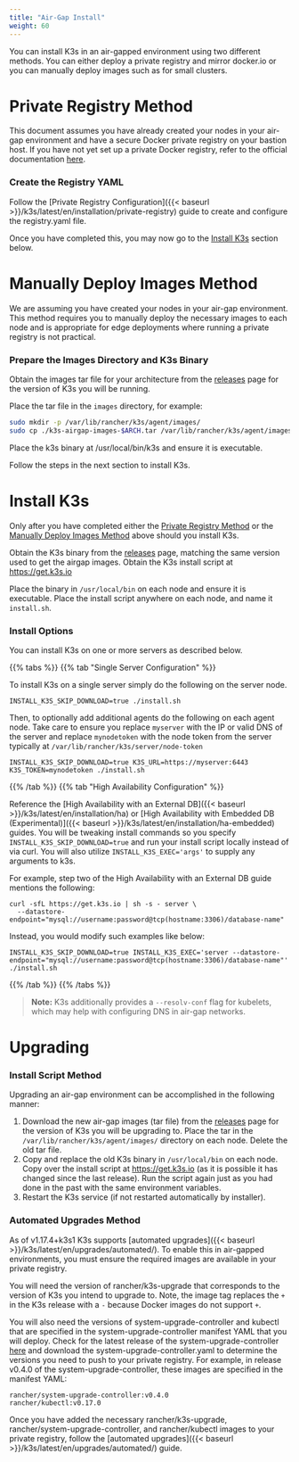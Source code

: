 ```yaml
---
title: "Air-Gap Install"
weight: 60
---
```


You can install K3s in an air-gapped environment using two different methods. You can either deploy a private registry and mirror docker.io or you can manually deploy images such as for small clusters.

# Private Registry Method

This document assumes you have already created your nodes in your air-gap environment and have a secure Docker private registry on your bastion host.
If you have not yet set up a private Docker registry, refer to the official documentation [here](https://docs.docker.com/registry/deploying/#run-an-externally-accessible-registry).

### Create the Registry YAML

Follow the [Private Registry Configuration]({{< baseurl >}}/k3s/latest/en/installation/private-registry) guide to create and configure the registry.yaml file.

Once you have completed this, you may now go to the [Install K3s](#install-k3s) section below.


# Manually Deploy Images Method

We are assuming you have created your nodes in your air-gap environment.
This method requires you to manually deploy the necessary images to each node and is appropriate for edge deployments where running a private registry is not practical.

### Prepare the Images Directory and K3s Binary
Obtain the images tar file for your architecture from the [releases](https://github.com/rancher/k3s/releases) page for the version of K3s you will be running.

Place the tar file in the `images` directory, for example:

```sh
sudo mkdir -p /var/lib/rancher/k3s/agent/images/
sudo cp ./k3s-airgap-images-$ARCH.tar /var/lib/rancher/k3s/agent/images/
```

Place the k3s binary at /usr/local/bin/k3s and ensure it is executable.

Follow the steps in the next section to install K3s.

# Install K3s

Only after you have completed either the [Private Registry Method](#private-registry-method) or the [Manually Deploy Images Method](#manually-deploy-images-method) above should you install K3s.

Obtain the K3s binary from the [releases](https://github.com/rancher/k3s/releases) page, matching the same version used to get the airgap images.
Obtain the K3s install script at https://get.k3s.io

Place the binary in `/usr/local/bin` on each node and ensure it is executable.
Place the install script anywhere on each node, and name it `install.sh`.


### Install Options
You can install K3s on one or more servers as described below.

{{% tabs %}}
{{% tab "Single Server Configuration" %}}

To install K3s on a single server simply do the following on the server node.

```
INSTALL_K3S_SKIP_DOWNLOAD=true ./install.sh
```

Then, to optionally add additional agents do the following on each agent node. Take care to ensure you replace `myserver` with the IP or valid DNS of the server and replace `mynodetoken` with the node token from the server typically at `/var/lib/rancher/k3s/server/node-token`

```
INSTALL_K3S_SKIP_DOWNLOAD=true K3S_URL=https://myserver:6443 K3S_TOKEN=mynodetoken ./install.sh
```

{{% /tab %}}
{{% tab "High Availability Configuration" %}}

Reference the [High Availability with an External DB]({{< baseurl >}}/k3s/latest/en/installation/ha) or [High Availability with Embedded DB (Experimental)]({{< baseurl >}}/k3s/latest/en/installation/ha-embedded) guides. You will be tweaking install commands so you specify `INSTALL_K3S_SKIP_DOWNLOAD=true` and run your install script locally instead of via curl. You will also utilize `INSTALL_K3S_EXEC='args'` to supply any arguments to k3s.

For example, step two of the High Availability with an External DB guide mentions the following:

```
curl -sfL https://get.k3s.io | sh -s - server \
  --datastore-endpoint="mysql://username:password@tcp(hostname:3306)/database-name"
```

Instead, you would modify such examples like below:

```
INSTALL_K3S_SKIP_DOWNLOAD=true INSTALL_K3S_EXEC='server --datastore-endpoint="mysql://username:password@tcp(hostname:3306)/database-name"' ./install.sh
```

{{% /tab %}}
{{% /tabs %}}

>**Note:** K3s additionally provides a `--resolv-conf` flag for kubelets, which may help with configuring DNS in air-gap networks.

# Upgrading

### Install Script Method

Upgrading an air-gap environment can be accomplished in the following manner:

1. Download the new air-gap images (tar file) from the [releases](https://github.com/rancher/k3s/releases) page for the version of K3s you will be upgrading to. Place the tar in the `/var/lib/rancher/k3s/agent/images/` directory on each
node. Delete the old tar file.
2. Copy and replace the old K3s binary in `/usr/local/bin` on each node. Copy over the install script at https://get.k3s.io (as it is possible it has changed since the last release). Run the script again just as you had done in the past
with the same environment variables.
3. Restart the K3s service (if not restarted automatically by installer).


### Automated Upgrades Method

As of v1.17.4+k3s1 K3s supports [automated upgrades]({{< baseurl >}}/k3s/latest/en/upgrades/automated/). To enable this in air-gapped environments, you must ensure the required images are available in your private registry.

You will need the version of rancher/k3s-upgrade that corresponds to the version of K3s you intend to upgrade to. Note, the image tag replaces the `+` in the K3s release with a `-` because Docker images do not support `+`.

You will also need the versions of system-upgrade-controller and kubectl that are specified in the system-upgrade-controller manifest YAML that you will deploy. Check for the latest release of the system-upgrade-controller [here](https://github.com/rancher/system-upgrade-controller/releases/latest) and download the system-upgrade-controller.yaml to determine the versions you need to push to your private registry. For example, in release v0.4.0 of the system-upgrade-controller, these images are specified in the manifest YAML:

```
rancher/system-upgrade-controller:v0.4.0
rancher/kubectl:v0.17.0
```

Once you have added the necessary rancher/k3s-upgrade, rancher/system-upgrade-controller, and rancher/kubectl images to your private registry, follow the [automated upgrades]({{< baseurl >}}/k3s/latest/en/upgrades/automated/) guide.
